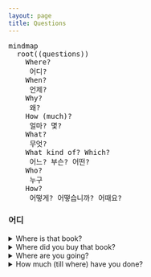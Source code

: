 ```yaml
---
layout: page
title: Questions
---
```


<pre class="mermaid">
mindmap
  root((questions))
    Where? 
     어디?             
    When?
     언제?
    Why?
     왜?
    How (much)?
     얼마? 몇?
    What?
     무엇?
    What kind of? Which?
     어느? 부슨? 어떤? 
    Who?
     누구
    How?
     어떻게? 어떻습니까? 어때요?   
</pre>


### 어디

<details>
<summary>Where is that book?</summary>
 그책은 어디입니까?
</details>

<details>
<summary>Where did you buy that book?</summary>
 그책을 어디에서 샀아요?
</details>

<details>
<summary>Where are you going?</summary>
 어디에 가요? 어디로 가요?
</details>

<details>
<summary>How much (till where) have you done?</summary>
 어디까지 헸어요?
</details>


